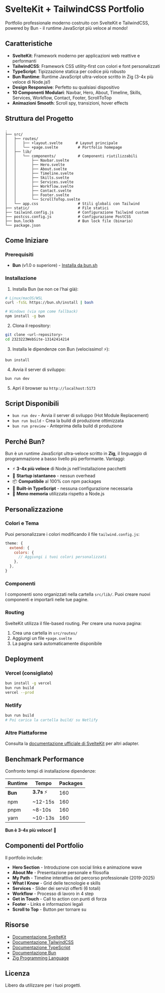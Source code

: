 # SvelteKit + TailwindCSS Portfolio

Portfolio professionale moderno costruito con SvelteKit e TailwindCSS, powered by Bun - il runtime JavaScript più veloce al mondo!

## Caratteristiche

- **SvelteKit**: Framework moderno per applicazioni web reattive e performanti
- **TailwindCSS**: Framework CSS utility-first con colori e font personalizzati
- **TypeScript**: Tipizzazione statica per codice più robusto
- **Bun Runtime**: Runtime JavaScript ultra-veloce scritto in Zig (3-4x più veloce di Node.js!)
- **Design Responsive**: Perfetto su qualsiasi dispositivo
- **10 Componenti Modulari**: Navbar, Hero, About, Timeline, Skills, Services, Workflow, Contact, Footer, ScrollToTop
- **Animazioni Smooth**: Scroll spy, transizioni, hover effects

## Struttura del Progetto

```
.
├── src/
│   ├── routes/
│   │   ├── +layout.svelte      # Layout principale
│   │   └── +page.svelte         # Portfolio homepage
│   ├── lib/
│   │   └── components/          # Componenti riutilizzabili
│   │       ├── Navbar.svelte
│   │       ├── Hero.svelte
│   │       ├── About.svelte
│   │       ├── Timeline.svelte
│   │       ├── Skills.svelte
│   │       ├── Services.svelte
│   │       ├── Workflow.svelte
│   │       ├── Contact.svelte
│   │       ├── Footer.svelte
│   │       └── ScrollToTop.svelte
│   └── app.css                  # Stili globali con Tailwind
├── static/                      # File statici
├── tailwind.config.js           # Configurazione Tailwind custom
├── postcss.config.js            # Configurazione PostCSS
├── bun.lockb                    # Bun lock file (binario)
└── package.json
```

## Come Iniziare

### Prerequisiti

- **Bun** (v1.0 o superiore) - [Installa da bun.sh](https://bun.sh)

### Installazione

1. Installa Bun (se non ce l'hai già):
```bash
# Linux/macOS/WSL
curl -fsSL https://bun.sh/install | bash

# Windows (via npm come fallback)
npm install -g bun
```

2. Clona il repository:
```bash
git clone <url-repository>
cd 2323223WebSite-13142414214
```

3. Installa le dipendenze con Bun (velocissimo! ⚡):
```bash
bun install
```

4. Avvia il server di sviluppo:
```bash
bun run dev
```

5. Apri il browser su `http://localhost:5173`

## Script Disponibili

- `bun run dev` - Avvia il server di sviluppo (Hot Module Replacement)
- `bun run build` - Crea la build di produzione ottimizzata
- `bun run preview` - Anteprima della build di produzione

## Perché Bun?

Bun è un runtime JavaScript ultra-veloce scritto in **Zig**, il linguaggio di programmazione a basso livello più performante. Vantaggi:

- ⚡ **3-4x più veloce** di Node.js nell'installazione pacchetti
- 🚀 **Startup istantaneo** - nessun overhead
- 📦 **Compatibile** al 100% con npm packages
- 🔋 **Built-in TypeScript** - nessuna configurazione necessaria
- 💾 **Meno memoria** utilizzata rispetto a Node.js

## Personalizzazione

### Colori e Tema

Puoi personalizzare i colori modificando il file `tailwind.config.js`:

```javascript
theme: {
  extend: {
    colors: {
      // Aggiungi i tuoi colori personalizzati
    },
  },
}
```

### Componenti

I componenti sono organizzati nella cartella `src/lib/`. Puoi creare nuovi componenti e importarli nelle tue pagine.

### Routing

SvelteKit utilizza il file-based routing. Per creare una nuova pagina:

1. Crea una cartella in `src/routes/`
2. Aggiungi un file `+page.svelte`
3. La pagina sarà automaticamente disponibile

## Deployment

### Vercel (consigliato)

```bash
bun install -g vercel
bun run build
vercel --prod
```

### Netlify

```bash
bun run build
# Poi carica la cartella build/ su Netlify
```

### Altre Piattaforme

Consulta la [documentazione ufficiale di SvelteKit](https://svelte.dev/docs/kit/adapters) per altri adapter.

## Benchmark Performance

Confronto tempi di installazione dipendenze:

| Runtime | Tempo | Packages |
|---------|-------|----------|
| **Bun** | **3.7s** ⚡ | 160 |
| npm | ~12-15s | 160 |
| pnpm | ~8-10s | 160 |
| yarn | ~10-13s | 160 |

**Bun è 3-4x più veloce!** 🚀

## Componenti del Portfolio

Il portfolio include:

- **Hero Section** - Introduzione con social links e animazione wave
- **About Me** - Presentazione personale e filosofia
- **My Path** - Timeline interattiva del percorso professionale (2019-2025)
- **What I Know** - Grid delle tecnologie e skills
- **Services** - Slider dei servizi offerti (6 totali)
- **Workflow** - Processo di lavoro in 4 step
- **Get in Touch** - Call to action con punti di forza
- **Footer** - Links e informazioni legali
- **Scroll to Top** - Button per tornare su

## Risorse

- [Documentazione SvelteKit](https://svelte.dev/docs/kit)
- [Documentazione TailwindCSS](https://tailwindcss.com/docs)
- [Documentazione TypeScript](https://www.typescriptlang.org/docs/)
- [Documentazione Bun](https://bun.sh/docs)
- [Zig Programming Language](https://ziglang.org/)

## Licenza

Libero da utilizzare per i tuoi progetti.
